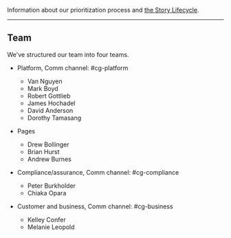 <a name="definition-of-done"></a>
<a name="grooming"></a>
Information about our prioritization process and [the Story Lifecycle](StoryLifecycle.md).

---

## Team
We've structured our team into four teams.

- Platform, Comm channel: #cg-platform
  - Van Nguyen
  - Mark Boyd
  - Robert Gottlieb
  - James Hochadel
  - David Anderson
  - Dorothy Tamasang

- Pages
  - Drew Bollinger
  - Brian Hurst
  - Andrew Burnes

- Compliance/assurance, Comm channel: #cg-compliance
  - Peter Burkholder
  - Chiaka Opara

- Customer and business, Comm channel: #cg-business
  - Kelley Confer
  - Melanie Leopold
